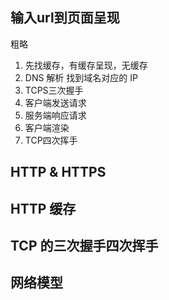 ## 输入url到页面呈现
粗略
1. 先找缓存，有缓存呈现，无缓存
2. DNS 解析 找到域名对应的 IP
3. TCPS三次握手
4. 客户端发送请求
5. 服务端响应请求
6. 客户端渲染
7. TCP四次挥手

## HTTP & HTTPS

## HTTP 缓存

## TCP 的三次握手四次挥手

## 网络模型